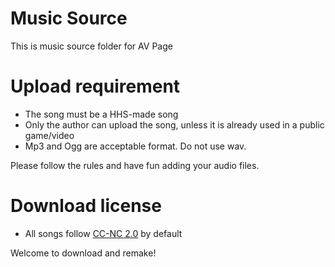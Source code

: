 # Music Source
This is music source folder for AV Page

# Upload requirement
- The song must be a HHS-made song
- Only the author can upload the song, unless it is already used in a public game/video
- Mp3 and Ogg are acceptable format. Do not use wav.

Please follow the rules and have fun adding your audio files.

# Download license
- All songs follow [CC-NC 2.0](https://creativecommons.org/licenses/by-nc/2.0/) by default

Welcome to download and remake!